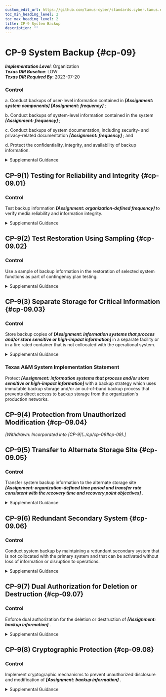```yaml
---
custom_edit_url: https://github.com/tamus-cyber/standards.cyber.tamus.edu/tree/main/static/content/tamus.edu/TAMUS_profile.xml
toc_min_heading_level: 2
toc_max_heading_level: 2
title: CP-9 System Backup
description: ""
---
```


# CP-9 System Backup {#cp-09}

_**Implementation Level**_: Organization\
_**Texas DIR Baseline**_: LOW\
_**Texas DIR Required By**_: 2023-07-20

### Control

a. Conduct backups of user-level information contained in <strong>                     <em>[Assignment: system components]</em>                  </strong>                  <strong>                     <em>[Assignment: frequency]</em>                  </strong>;

b. Conduct backups of system-level information contained in the system <strong>                     <em>[Assignment: frequency]</em>                  </strong>;

c. Conduct backups of system documentation, including security- and privacy-related documentation <strong>                     <em>[Assignment: frequency]</em>                  </strong> ; and

d. Protect the confidentiality, integrity, and availability of backup information.

<details>
  <summary>Supplemental Guidance</summary>

System-level information includes system state information, operating system software, middleware, application software, and licenses. User-level information includes information other than system-level information. Mechanisms employed to protect the integrity of system backups include digital signatures and cryptographic hashes. Protection of system backup information while in transit is addressed by <a xmlns="http://csrc.nist.gov/ns/oscal/1.0" href="#mp-5">MP-5</a> and <a xmlns="http://csrc.nist.gov/ns/oscal/1.0" href="#sc-8">SC-8</a> . System backups reflect the requirements in contingency plans as well as other organizational requirements for backing up information. Organizations may be subject to laws, executive orders, directives, regulations, or policies with requirements regarding specific categories of information (e.g., personal health information). Organizational personnel consult with the senior agency official for privacy and legal counsel regarding such requirements.

</details>

## CP-9(1) Testing for Reliability and Integrity {#cp-09.01}

### Control

Test backup information <strong>                     <em>[Assignment: organization-defined frequency]</em>                  </strong> to verify media reliability and information integrity.

<details>
  <summary>Supplemental Guidance</summary>

Organizations need assurance that backup information can be reliably retrieved. Reliability pertains to the systems and system components where the backup information is stored, the operations used to retrieve the information, and the integrity of the information being retrieved. Independent and specialized tests can be used for each of the aspects of reliability. For example, decrypting and transporting (or transmitting) a random sample of backup files from the alternate storage or backup site and comparing the information to the same information at the primary processing site can provide such assurance.

</details>

## CP-9(2) Test Restoration Using Sampling {#cp-09.02}

### Control

Use a sample of backup information in the restoration of selected system functions as part of contingency plan testing.

<details>
  <summary>Supplemental Guidance</summary>

Organizations need assurance that system functions can be restored correctly and can support established organizational missions. To ensure that the selected system functions are thoroughly exercised during contingency plan testing, a sample of backup information is retrieved to determine whether the functions are operating as intended. Organizations can determine the sample size for the functions and backup information based on the level of assurance needed.

</details>

## CP-9(3) Separate Storage for Critical Information {#cp-09.03}

### Control

Store backup copies of <strong>                     <em>[Assignment: information systems that process and/or store sensitive or high-impact information]</em>                  </strong> in a separate facility or in a fire rated container that is not collocated with the operational system.

<details>
  <summary>Supplemental Guidance</summary>

Separate storage for critical information applies to all critical information regardless of the type of backup storage media. Critical system software includes operating systems, middleware, cryptographic key management systems, and intrusion detection systems. Security-related information includes inventories of system hardware, software, and firmware components. Alternate storage sites, including geographically distributed architectures, serve as separate storage facilities for organizations. Organizations may provide separate storage by implementing automated backup processes at alternative storage sites (e.g., data centers). The General Services Administration (GSA) establishes standards and specifications for security and fire rated containers.

</details>

### Texas A&M System Implementation Statement

Protect <strong>                     <em>[Assignment: information systems that process and/or store sensitive or high-impact information]</em>                  </strong> with a backup strategy which uses immutable backup storage and/or an out-of-band backup process that prevents direct access to backup storage from the organization's production networks.

## CP-9(4) Protection from Unauthorized Modification {#cp-09.04}

<prop xmlns="http://csrc.nist.gov/ns/oscal/1.0" name="status" value="withdrawn">
               <em>[Withdrawn: Incorporated into [CP-9](../cp/cp-09#cp-09).]</em>
            </prop>
            

## CP-9(5) Transfer to Alternate Storage Site {#cp-09.05}

### Control

Transfer system backup information to the alternate storage site <strong>                     <em>[Assignment: organization-defined time period and transfer rate consistent with the recovery time and recovery point objectives]</em>                  </strong>.

<details>
  <summary>Supplemental Guidance</summary>

System backup information can be transferred to alternate storage sites either electronically or by the physical shipment of storage media.

</details>

## CP-9(6) Redundant Secondary System {#cp-09.06}

### Control

Conduct system backup by maintaining a redundant secondary system that is not collocated with the primary system and that can be activated without loss of information or disruption to operations.

<details>
  <summary>Supplemental Guidance</summary>

The effect of system backup can be achieved by maintaining a redundant secondary system that mirrors the primary system, including the replication of information. If this type of redundancy is in place and there is sufficient geographic separation between the two systems, the secondary system can also serve as the alternate processing site.

</details>

## CP-9(7) Dual Authorization for Deletion or Destruction {#cp-09.07}

### Control

Enforce dual authorization for the deletion or destruction of <strong>                     <em>[Assignment: backup information]</em>                  </strong>.

<details>
  <summary>Supplemental Guidance</summary>

Dual authorization ensures that deletion or destruction of backup information cannot occur unless two qualified individuals carry out the task. Individuals deleting or destroying backup information possess the skills or expertise to determine if the proposed deletion or destruction of information reflects organizational policies and procedures. Dual authorization may also be known as two-person control. To reduce the risk of collusion, organizations consider rotating dual authorization duties to other individuals.

</details>

## CP-9(8) Cryptographic Protection {#cp-09.08}

### Control

Implement cryptographic mechanisms to prevent unauthorized disclosure and modification of <strong>                     <em>[Assignment: backup information]</em>                  </strong>.

<details>
  <summary>Supplemental Guidance</summary>

The selection of cryptographic mechanisms is based on the need to protect the confidentiality and integrity of backup information. The strength of mechanisms selected is commensurate with the security category or classification of the information. Cryptographic protection applies to system backup information in storage at both primary and alternate locations. Organizations that implement cryptographic mechanisms to protect information at rest also consider cryptographic key management solutions.

</details>

